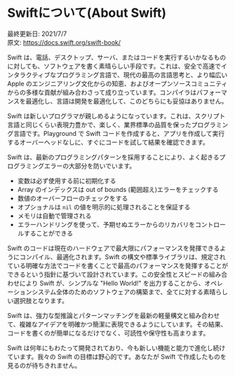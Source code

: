 # Swiftについて\(About Swift\)

最終更新日: 2021/7/7  
原文: https://docs.swift.org/swift-book/

Swift は、電話、デスクトップ、サーバ、またはコードを実行するいかなるものに対しても、ソフトウェアを書く素晴らしい手段です。これは、安全で高速でインタラクティブなプログラミング言語で、現代の最高の言語思考と、より幅広い Apple のエンジニアリング文化からの知恵、およびオープンソースコミュニティからの多様な貢献が組み合わさって成り立っています。コンパイラはパフォーマンスを最適化し、言語は開発を最適化して、このどちらにも妥協はありません。

Swift は新しいプログラマが親しめるようになっています。これは、スクリプト言語と同じくらい表現力豊かで、楽しく、業界標準の品質を保ったプログラミング言語です。Playground で Swift コードを作成すると、アプリを作成して実行するオーバーヘッドなしに、すぐにコードを試して結果を確認できます。

Swift は、最新のプログラミングパターンを採用することにより、よく起きるプログラミングエラーの大部分を防いでいます。

* 変数は必ず使用する前に初期化する
* Array のインデックスは out of bounds \(範囲超え\)エラーをチェックする
* 数値のオーバーフローのチェックをする
* オプショナルは `nil` の値を明示的に処理されることを保証する
* メモリは自動で管理される
* エラーハンドリングを使って、予期せぬエラーからのリカバリをコントロールすることができる

Swift のコードは現在のハードウェアで最大限にパフォーマンスを発揮できるようにコンパイル、最適化されます。Swift の構文や標準ライブラリは、規定されている明確な方法でコードを書くことで最高のパフォーマンスを発揮することができるという指針に基づいて設計されています。この安全性とスピードの組み合わせにより Swift が、シンプルな "Hello World!" を出力することから、オペレーションシステム全体のためのソフトウェアの構築まで、全てに対する素晴らしい選択肢となります。

Swift は、強力な型推論とパターンマッチングを最新の軽量構文と組み合わせて、複雑なアイデアを明確かつ簡潔に表現できるようにしています。その結果、コードを書くのが簡単になるだけでなく、可読性や保守性も高まります。

Swift は何年にもわたって開発されており、今も新しい機能と能力で進化し続けています。我々の Swift の目標は野心的です。あなたが Swift で作成したものを見るのが待ちきれません。
